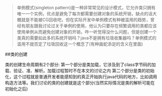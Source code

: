 >单例模式(singleton pattern)是一种非常常见的设计模式，它允许类只拥有唯一一个实例，优点是避免了每次都需要创建对象的系统开销，缺点的话大概就是不能被CG回收吧，但在实际开发中单例模式有种被滥用的趋势，曾经有朋友跟我讨论过关于单例的使用，他认为只要存在频繁调用的类都应该使用单例从而避免创建对象的开销，咋一听觉得没什么问题，但是创建一个类真的需要如此多的系统开销吗？java不是拥有垃圾收集器吗？单例模式的滥用不就否定了垃圾回收这一个概念了(有种画蛇添足的含义在里面)

##类的创建

类的创建生命周期有2个部分:
第一个部分是类加载，它涉及到了class字节码的加载、验证、准、解析。加载过程暂时不在本文的讨论之内
第二个部分是类的初始化，这个过程就是普通开发者能感知到的真正开始执行java代码的地方，比如调用构造方法等。我们讨论的类的创建就是这个部分(当然实际情况是类的解析可能在初始化之后)

